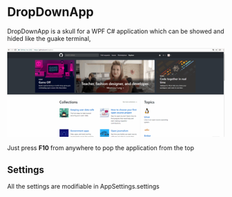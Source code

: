 # DropDownApp

DropDownApp is a skull for a WPF C# application which can be showed and hided like the guake terminal,

![alt text](animation.gif)

Just press **F10** from anywhere to pop the application from the top

## Settings

All the settings are modifiable in AppSettings.settings
